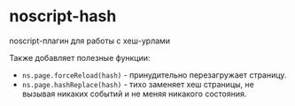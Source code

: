 noscript-hash
=============

noscript-плагин для работы с хеш-урлами

Также добавляет полезные функции:
 - `ns.page.forceReload(hash)` - принудительно перезагружает страницу. 
 - `ns.page.hashReplace(hash)` - тихо заменяет хеш страницы, не вызывая никаких событий и не меняя никакого состояния. 
